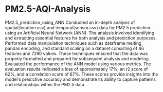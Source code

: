 # PM2.5-AQI-Analysis
PM2.5_prediction_using_ANN
Conducted an in-depth analysis of spatial(location.csv) and temporal(sensor.csv) data for PM2.5 prediction using an Artificial Neural Network (ANN). The analysis involved identifying and extracting essential features for both analysis and prediction purposes.
Performed data manipulation techniques such as dataframe melting, pandas encoding, and standard scaling on a dataset consisting of 46 features and 7260 values. These techniques ensured that the data was properly formatted and prepared for subsequent analysis and modeling.
Evaluated the performance of the ANN model using various metrics. The evaluation results indicated a loss of approximately 17%, an r2 score of 62%, and a correlation score of 87%. These scores provide insights into the model's predictive accuracy and demonstrate its ability to capture patterns and relationships within the PM2.5 data.
